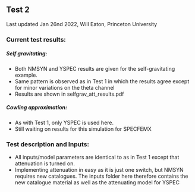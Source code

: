 ## Test 2
Last updated Jan 26nd 2022, Will Eaton, Princeton University

### Current test results:

##### Self gravitating:
- Both NMSYN and YSPEC results are given for the self-gravitating example. 
- Same pattern is observed as in Test 1 in which the results agree except for minor variations on the theta channel  
- Results are shown in selfgrav_att_results.pdf 

##### Cowling approximation: 
- As with Test 1, only YSPEC is used here.
- Still waiting on results for this simulation for SPECFEMX

### Test description and Inputs:
- All inputs/model parameters are identical to as in Test 1 except that attenuation is turned on.
- Implementing attenuation in easy as it is just one switch, but NMSYN requires new catalogues. The inputs folder here therefore contains the new catalogue material as well as the attenuating model for YSPEC